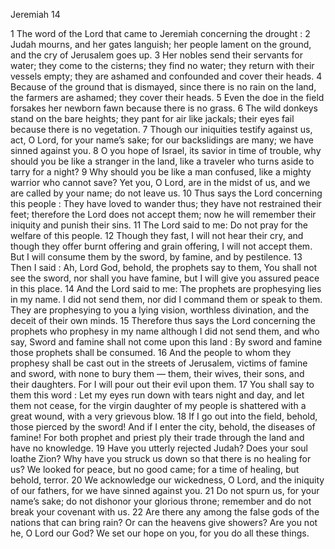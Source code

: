 Jeremiah 14

1	The word of the Lord that came to Jeremiah concerning the drought :
2	Judah mourns, and her gates languish; her people lament on the ground, and the cry of Jerusalem goes up.
3	Her nobles send their servants for water; they come to the cisterns; they find no water; they return with their vessels empty; they are ashamed and confounded and cover their heads.
4	Because of the ground that is dismayed, since there is no rain on the land, the farmers are ashamed; they cover their heads.
5	Even the doe in the field forsakes her newborn fawn because there is no grass.
6	The wild donkeys stand on the bare heights; they pant for air like jackals; their eyes fail because there is no vegetation.
7	Though our iniquities testify against us, act, O Lord, for your name’s sake; for our backslidings are many; we have sinned against you.
8	O you hope of Israel, its savior in time of trouble, why should you be like a stranger in the land, like a traveler who turns aside to tarry for a night?
9	Why should you be like a man confused, like a mighty warrior who cannot save? Yet you, O Lord, are in the midst of us, and we are called by your name; do not leave us.
10	Thus says the Lord concerning this people : They have loved to wander thus; they have not restrained their feet; therefore the Lord does not accept them; now he will remember their iniquity and punish their sins.
11	The Lord said to me: Do not pray for the welfare of this people.
12	Though they fast, I will not hear their cry, and though they offer burnt offering and grain offering, I will not accept them. But I will consume them by the sword, by famine, and by pestilence.
13	Then I said : Ah, Lord God, behold, the prophets say to them, You shall not see the sword, nor shall you have famine, but I will give you assured peace in this place.
14	And the Lord said to me: The prophets are prophesying lies in my name. I did not send them, nor did I command them or speak to them. They are prophesying to you a lying vision, worthless divination, and the deceit of their own minds.
15	Therefore thus says the Lord concerning the prophets who prophesy in my name although I did not send them, and who say, Sword and famine shall not come upon this land : By sword and famine those prophets shall be consumed.
16	And the people to whom they prophesy shall be cast out in the streets of Jerusalem, victims of famine and sword, with none to bury them — them, their wives, their sons, and their daughters. For I will pour out their evil upon them.
17	You shall say to them this word : Let my eyes run down with tears night and day, and let them not cease, for the virgin daughter of my people is shattered with a great wound, with a very grievous blow.
18	If I go out into the field, behold, those pierced by the sword! And if I enter the city, behold, the diseases of famine! For both prophet and priest ply their trade through the land and have no knowledge.
19	Have you utterly rejected Judah? Does your soul loathe Zion? Why have you struck us down so that there is no healing for us? We looked for peace, but no good came; for a time of healing, but behold, terror.
20	We acknowledge our wickedness, O Lord, and the iniquity of our fathers, for we have sinned against you.
21	Do not spurn us, for your name’s sake; do not dishonor your glorious throne; remember and do not break your covenant with us.
22	Are there any among the false gods of the nations that can bring rain? Or can the heavens give showers? Are you not he, O Lord our God? We set our hope on you, for you do all these things.

